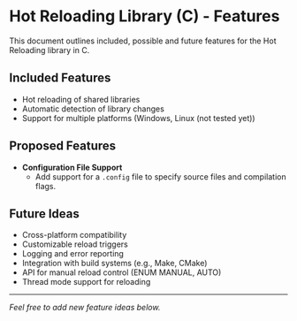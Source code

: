 # Hot Reloading Library (C) - Features

This document outlines included, possible and future features for the Hot Reloading library in C.

## Included Features

- Hot reloading of shared libraries
- Automatic detection of library changes
- Support for multiple platforms (Windows, Linux (not tested yet))

## Proposed Features

- **Configuration File Support**
	- Add support for a `.config` file to specify source files and compilation flags.

## Future Ideas

- Cross-platform compatibility
- Customizable reload triggers
- Logging and error reporting
- Integration with build systems (e.g., Make, CMake)
- API for manual reload control (ENUM MANUAL, AUTO)
- Thread mode support for reloading

---

*Feel free to add new feature ideas below.*